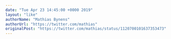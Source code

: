 ```yaml
---
date: "Tue Apr 23 14:45:00 +0000 2019"
layout: "like"
authorName: "Mathias Bynens"
authorUrl: "https://twitter.com/mathias"
originalPost: "https://twitter.com/mathias/status/1120700101637353473"
---
```

